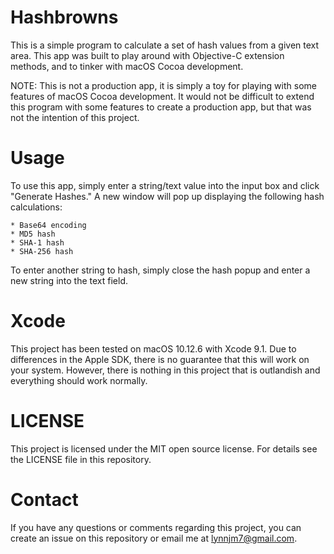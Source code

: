 Hashbrowns
==========
This is a simple program to calculate a set of hash values from a given text 
area. This app was built to play around with Objective-C extension methods, 
and to tinker with macOS Cocoa development. 

NOTE: This is not a production app, it is simply a toy for playing with some 
features of macOS Cocoa development. It would not be difficult to extend 
this program with some features to create a production app, but that was not
the intention of this project.

# Usage
To use this app, simply enter a string/text value into the input box and click
"Generate Hashes." A new window will pop up displaying the following hash 
calculations:

    * Base64 encoding
    * MD5 hash
    * SHA-1 hash
    * SHA-256 hash

To enter another string to hash, simply close the hash popup and enter a new 
string into the text field.

# Xcode
This project has been tested on macOS 10.12.6 with Xcode 9.1. Due to differences
in the Apple SDK, there is no guarantee that this will work on your system. 
However, there is nothing in this project that is outlandish and everything 
should work normally.

# LICENSE
This project is licensed under the MIT open source license. For details see the 
LICENSE file in this repository.

# Contact
If you have any questions or comments regarding this project, you can create an 
issue on this repository or email me at lynnjm7@gmail.com. 

